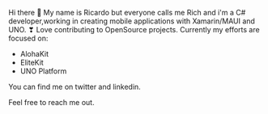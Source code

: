Hi there 👋
My name is Ricardo but everyone calls me Rich and i'm a C# developer,working in creating mobile applications with Xamarin/MAUI and UNO. 
❣ Love contributing to OpenSource projects. Currently my efforts are focused on:

* AlohaKit
* EliteKit
* UNO Platform

You can find me on twitter and linkedin.

Feel free to reach me out.
